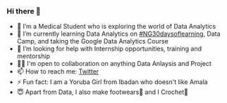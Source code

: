 ### Hi there 👋
- 🔭 I’m a Medical Student who is exploring the world of Data Analytics
- 🌱 I’m currently learning Data Analytics on [#NG30daysoflearning](https://twitter.com/debunmiT/status/1535244083089874944?s=20&t=M05vbcJo2aNVn4RF4G7iiw), Data Camp, and taking the Google Data Analytics Course
- 🤔 I’m looking for help with Internship opportunities, training and mentorship
- 👯‍♀️ I'm open to collaboration on anything Data Anlaysis and Project
- 📫 How to reach me: [Twitter](https://twitter.com/debunmiT) 
- ⚡ Fun fact: I am a Yoruba Girl from Ibadan who doesn't like Amala
- 😇 Apart from Data, I also make footwears👞 and I Crochet🧶



<!--
**Temyd/Temyd** is a ✨ _special_ ✨ repository because its `README.md` (this file) appears on your GitHub profile.

Here are some ideas to get you started:

